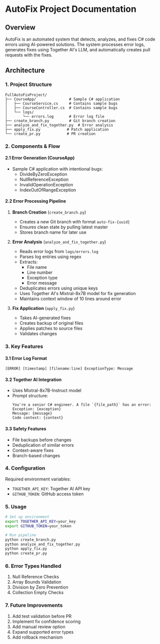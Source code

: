 # AutoFix Project Documentation

## Overview
AutoFix is an automated system that detects, analyzes, and fixes C# code errors using AI-powered solutions. The system processes error logs, generates fixes using Together AI's LLM, and automatically creates pull requests with the fixes.

## Architecture

### 1. Project Structure
```
FullAutoFixProject/
├── CourseApp/               # Sample C# application
│   ├── CourseService.cs     # Contains sample bugs
│   ├── CourseController.cs  # Contains sample bugs
│   └── logs/
│       └── errors.log       # Error log file
├── create_branch.py         # Git branch creation
├── analyze_and_fix_together.py  # Error analysis
├── apply_fix.py            # Patch application
└── create_pr.py            # PR creation
```

### 2. Components & Flow

#### 2.1 Error Generation (CourseApp)
- Sample C# application with intentional bugs:
  - DivideByZeroException
  - NullReferenceException
  - InvalidOperationException
  - IndexOutOfRangeException

#### 2.2 Error Processing Pipeline

1. **Branch Creation** (`create_branch.py`)
   - Creates a new Git branch with format `auto-fix-{uuid}`
   - Ensures clean state by pulling latest master
   - Stores branch name for later use

2. **Error Analysis** (`analyze_and_fix_together.py`)
   - Reads error logs from `logs/errors.log`
   - Parses log entries using regex
   - Extracts:
     - File name
     - Line number
     - Exception type
     - Error message
   - Deduplicates errors using unique keys
   - Uses Together AI's Mixtral-8x7B model for fix generation
   - Maintains context window of 10 lines around error

3. **Fix Application** (`apply_fix.py`)
   - Takes AI-generated fixes
   - Creates backup of original files
   - Applies patches to source files
   - Validates changes

### 3. Key Features

#### 3.1 Error Log Format
```
[ERROR] [timestamp] [filename:line] ExceptionType: Message
```

#### 3.2 Together AI Integration
- Uses Mixtral-8x7B-Instruct model
- Prompt structure:
  ```
  You're a senior C# engineer. A file `{file_path}` has an error:
  Exception: {exception}
  Message: {message}
  Code context: {context}
  ```

#### 3.3 Safety Features
- File backups before changes
- Deduplication of similar errors
- Context-aware fixes
- Branch-based changes

### 4. Configuration
Required environment variables:
- `TOGETHER_API_KEY`: Together AI API key
- `GITHUB_TOKEN`: GitHub access token

### 5. Usage

```bash
# Set up environment
export TOGETHER_API_KEY=your_key
export GITHUB_TOKEN=your_token

# Run pipeline
python create_branch.py
python analyze_and_fix_together.py
python apply_fix.py
python create_pr.py
```

### 6. Error Types Handled
1. Null Reference Checks
2. Array Bounds Validation
3. Division by Zero Prevention
4. Collection Empty Checks

### 7. Future Improvements
1. Add test validation before PR
2. Implement fix confidence scoring
3. Add manual review option
4. Expand supported error types
5. Add rollback mechanism
